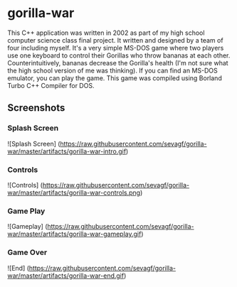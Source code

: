 # gorilla-war
This C++ application was written in 2002 as part of my high school computer science class final project. It written and designed by a team of four including myself. It's a very simple MS-DOS game where two players use one keyboard to control their Gorillas who throw bananas at each other. Counterintuitively, bananas decrease the Gorilla's health (I'm not sure what the high school version of me was thinking). If you can find an MS-DOS emulator, you can play the game. This game was compiled using Borland Turbo C++ Compiler for DOS. 

## Screenshots

### Splash Screen
![Splash Screen]
(https://raw.githubusercontent.com/sevagf/gorilla-war/master/artifacts/gorilla-war-intro.gif)

### Controls
![Controls]
(https://raw.githubusercontent.com/sevagf/gorilla-war/master/artifacts/gorilla-war-controls.png)

### Game Play
![Gameplay]
(https://raw.githubusercontent.com/sevagf/gorilla-war/master/artifacts/gorilla-war-gameplay.gif)

### Game Over
![End]
(https://raw.githubusercontent.com/sevagf/gorilla-war/master/artifacts/gorilla-war-end.gif)

